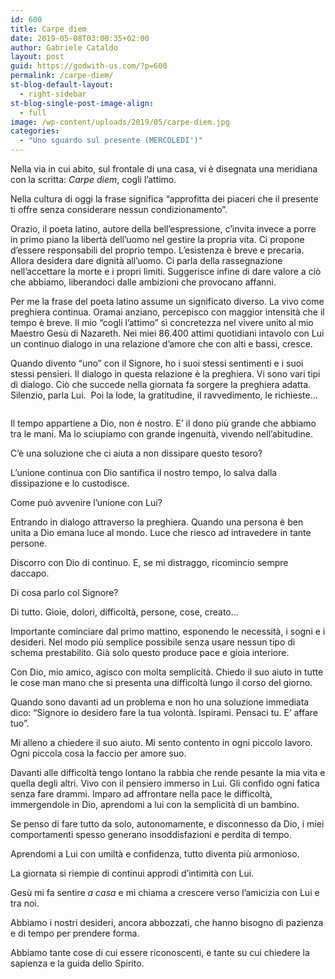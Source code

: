 ```yaml
---
id: 600
title: Carpe diem
date: 2019-05-08T03:00:35+02:00
author: Gabriele Cataldo
layout: post
guid: https://godwith-us.com/?p=600
permalink: /carpe-diem/
st-blog-default-layout:
  - right-sidebar
st-blog-single-post-image-align:
  - full
image: /wp-content/uploads/2019/05/carpe-diem.jpg
categories:
  - "Uno sguardo sul presente (MERCOLEDI')"
---
```

Nella via in cui abito, sul frontale di una casa, vi è disegnata una meridiana con la scritta: _Carpe diem_, cogli l’attimo. 

Nella cultura di oggi la frase significa “approfitta dei piaceri che il presente ti offre senza considerare nessun condizionamento”.

Orazio, il poeta latino, autore della bell’espressione, c’invita invece a porre in primo piano la libertà dell’uomo nel gestire la propria vita. Ci propone d’essere responsabili del proprio tempo. L’esistenza è breve e precaria. Allora desidera dare dignità all’uomo. Ci parla della rassegnazione nell’accettare la morte e i propri limiti. Suggerisce infine di dare valore a ciò che abbiamo, liberandoci dalle ambizioni che provocano affanni.

Per me la frase del poeta latino assume un significato diverso. La vivo come preghiera continua. Oramai anziano, percepisco con maggior intensità che il tempo è breve. Il mio “cogli l’attimo” sì concretezza nel vivere unito al mio Maestro Gesù di Nazareth. Nei miei 86.400 attimi quotidiani intavolo con Lui un continuo dialogo in una relazione d’amore che con alti e bassi, cresce.

Quando divento “uno” con il Signore, ho i suoi stessi sentimenti e i suoi stessi pensieri. Il dialogo in questa relazione è la preghiera. Vi sono vari tipi di dialogo. Ciò che succede nella giornata fa sorgere la preghiera adatta. Silenzio, parla Lui.&nbsp; Poi la lode, la gratitudine, il ravvedimento, le richieste…<figure class="wp-block-image">

<img src="https://godwith-us.com/wp-content/uploads/2019/05/Strada.jpg" alt="" class="wp-image-601" srcset="https://incercadidio.com/wp-content/uploads/2019/05/Strada.jpg 924w, https://incercadidio.com/wp-content/uploads/2019/05/Strada-300x176.jpg 300w, https://incercadidio.com/wp-content/uploads/2019/05/Strada-768x450.jpg 768w" sizes="(max-width: 924px) 100vw, 924px" /> </figure> 

Il tempo appartiene a Dio, non è nostro. E’ il dono più grande che abbiamo tra le mani. Ma lo sciupiamo con grande ingenuità, vivendo nell’abitudine.

C’è una soluzione che ci aiuta a non dissipare questo tesoro?

L’unione continua con Dio santifica il nostro tempo, lo salva dalla dissipazione e lo custodisce. 

Come può avvenire l’unione con Lui? &nbsp;

Entrando in dialogo attraverso la preghiera. Quando una persona è ben unita a Dio emana luce al mondo. Luce che riesco ad intravedere in tante persone. 

Discorro con Dio di continuo. E, se mi distraggo, ricomincio sempre daccapo. 

Di cosa parlo col Signore?

Di tutto. Gioie, dolori, difficoltà, persone, cose, creato…

Importante cominciare dal primo mattino, esponendo le necessità, i sogni e i desideri. Nel modo più semplice possibile senza usare nessun tipo di schema prestabilito. Già solo questo produce pace e gioia interiore.

Con Dio, mio amico, agisco con molta semplicità. Chiedo il suo aiuto in tutte le cose man mano che si presenta una difficoltà lungo il corso del giorno.

Quando sono davanti ad un problema e non ho una soluzione immediata dico: “Signore io desidero fare la tua volontà. Ispirami. Pensaci tu. E’ affare tuo”.

Mi alleno a chiedere il suo aiuto. Mi sento contento in ogni piccolo lavoro. Ogni piccola cosa la faccio per amore suo.

Davanti alle difficoltà tengo lontano la rabbia che rende pesante la mia vita e quella degli altri. Vivo con il pensiero immerso in Lui. Gli confido ogni fatica senza fare drammi. Imparo ad affrontare nella pace le difficoltà, immergendole in Dio, aprendomi a lui con la semplicità di un bambino. 

Se penso di fare tutto da solo, autonomamente, e disconnesso da Dio, i miei comportamenti spesso generano insoddisfazioni e perdita di tempo.

Aprendomi a Lui con umiltà e confidenza, tutto diventa più armonioso.

La giornata si riempie di continui approdi d’intimità con Lui.

Gesù mi fa sentire _a casa_ e mi chiama a crescere verso l’amicizia con Lui e tra noi.

Abbiamo i nostri desideri, ancora abbozzati, che hanno bisogno di pazienza e di tempo per prendere forma.

Abbiamo tante cose di cui essere riconoscenti, e tante su cui chiedere la sapienza e la guida dello Spirito.